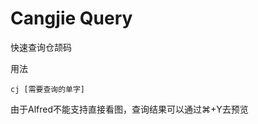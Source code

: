 Cangjie Query
==============================
快速查询仓颉码

用法
```
cj [需要查询的单字]
```
由于Alfred不能支持直接看图，查询结果可以通过⌘+Y去预览